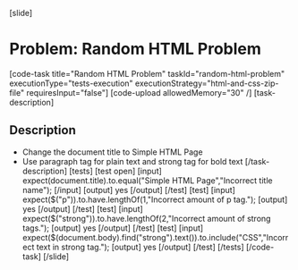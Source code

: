 [slide]
# Problem: Random HTML Problem
[code-task title="Random HTML Problem" taskId="random-html-problem" executionType="tests-execution" executionStrategy="html-and-css-zip-file" requiresInput="false"]
[code-upload allowedMemory="30" /]
[task-description]
## Description
- Change the document title to Simple HTML Page
- Use paragraph tag for plain text and strong tag for bold text
[/task-description]
[tests]
[test open]
[input]
expect(document.title).to.equal("Simple HTML Page","Incorrect title name");
[/input]
[output]
yes
[/output]
[/test]
[test]
[input]
expect($("p")).to.have.lengthOf(1,"Incorrect amount of p tag.");
[output]
yes
[/output]
[/test]
[test]
[input]
expect($("strong")).to.have.lengthOf(2,"Incorrect amount of strong tags.");
[output]
yes
[/output]
[/test]
[test]
[input]
expect($(document.body).find("strong").text()).to.include("CSS","Incorrect text in strong tag.");
[output]
yes
[/output]
[/test]
[/tests]
[/code-task]
[/slide]